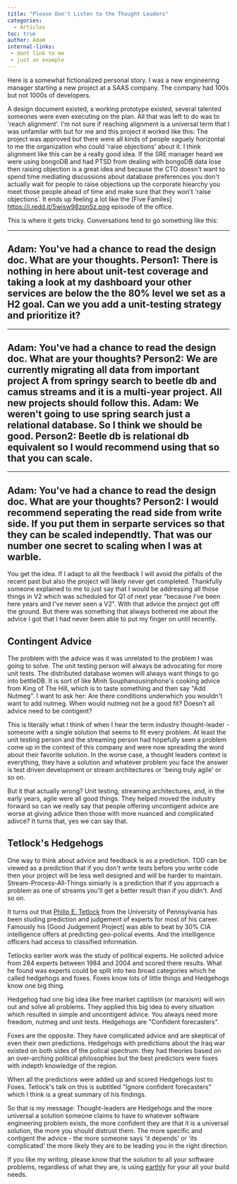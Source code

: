 ```yaml
---
title: "Please Don't Listen to the Thought Leaders"
categories:
  - Articles
toc: true
author: Adam
internal-links:
 - dont link to me
 - just an example
---
```


Here is a somewhat fictionalized personal story.  I was a new engineering manager starting a new project at a SAAS company. The company had 100s but not 1000s of developers. 

A design document existed, a working prototype existed, several talented someones were even executing on the plan. All that was left to do was to 'reach alignment'. I'm not sure if reaching alignment is a universal term that I was unfamilar with but for me and this project it worked like this: The project was approved but there were all kinds of people vaguely horizontal to me the organization who could 'raise objections' about it. I think alignment like this can be a really good idea. If the SRE manager heard we were using bongoDB and had PTSD from dealing with bongoDB data lose then raising objection is a great idea and because the CTO doesn't want to spend time mediating discussions about database preferences you don't actually wait for people to raise objections up the corporate hiearchy you meet those people ahead of time and make sure that they won't 'raise objections'.  It ends up feeling a lot like the [Five Familes] https://i.redd.it/5wisw98zpn5z.png episode of the office.

This is where it gets tricky. Conversations tend to go something like this:

---
Adam: You've had a chance to read the design doc.  What are your thoughts.
Person1: There is nothing in here about unit-test coverage and taking a look at my dashboard your other services are below the the 80% level we set as a H2 goal. Can we you add a unit-testing strategy and prioritize it? 
---
---
Adam: You've had a chance to read the design doc.  What are your thoughts?
Person2: We are currently migrating all data from important project A from springy search to beetle db and camus streams and it is a multi-year project. All new projects should follow this.
Adam: We weren't going to use spring search just a relational database. So I think we should be good.
Person2: Beetle db is relational db equivalent so I would recommend using that so that you can scale.
---
---
Adam: You've had a chance to read the design doc.  What are your thoughts?
Person2: I would recommend seperating the read side from write side. If you put them in serparte services so that they can be scaled independtly. That was our number one secret to scaling when I was at warble.
---

You get the idea. If I adapt to all the feedback I will avoid the pitfalls of the recent past but also the project will likely never get completed.  Thankfully someone explained to me to just say that I would be addressing all those things in V2 which was scheduled for Q1 of next year "because I've been here years and I've never seen a V2". With that advice the project got off the ground. But there was something that always bothered me about the advice I got that I had never been able to put my finger on until recently.

## Contingent Advice

The problem with the advice was it was unrelated to the problem I was going to solve.  The unit testing person will always be advocating for more unit tests.  The distributed database women will always want things to go into bettleDB. It is sort of like Minh Souphanousinphone's cooking advice from King of The Hill, which is to taste something and then say "Add Nutmeg". I want to ask her: Are there conditions underwhich you wouldn't want to add nutmeg.  When would nutmeg not be a good fit?  Doesn't all advice need to be contigent?

This is literally what I think of when I hear the term industry thought-leader - someone with a single solution that seems to fit every problem. At least the unit testing person and the streaming person had hopefully seen a problem come up in the context of this company and were now spreading the word about their favorite solution.  In the worse case, a thought leaders context is everything, they have a solution and whatever problem you face the answer is test driven development or stream architectures or 'being truly agile' or so on.

But it that actually wrong? Unit testing, streaming architectures, and, in the early years, agile were all good things.  They helped moved the industry forward so can we really say that people offering uncontigent advice are worse at giving advice then those with more nuanced and complicated adivce? It turns that, yes we can say that.

## Tetlock's Hedgehogs

One way to think about advice and feedback is as a prediction.  TDD can be viewed as a prediction that if you don't write tests before you write code then your project will be less well designed and will be harder to maintain. Stream-Process-All-Things simiarly is a prediction that if you approach a problem as one of streams you'll get a better result than if you didn't. And so on.

It turns out that [Philip E. Tetlock]() from the University of Pennsylvania has been studing prediction and judgement of experts for most of his career. Famously his [Good Judgement Project] was able to beat by 30% CIA intelligence offers at predicting geo-polical events. And the intelligence officers had access to classified information.  

Tetlocks earlier work was the study of political experts. He solicted advice from 284 experts between 1984 and 2004 and scored there results. What he found was experts could be split into two broad categories which he called hedgehogs and foxes. Foxes know lots of little things and Hedgehogs know one big thing.  

Hedgehog had one big idea like free market captilism (or marxism) will win out and solve all problems. They applied this big idea to every situation which resulted in simple and uncontigent advice.  You always need more freedom, nutmeg and unit tests. Hedgehogs are "Confident forecasters".

Foxes are the opposite. They have complicated advice and are skeptical of even their own predictions.  Hedgehogs with predictions about the Iraq war existed on both sides of the polical spectrum. they had theories based on an over-arching political philosophies but the best predictors were foxes with  indepth knowledge of the region. 

When all the predictions were added up and scored Hedgehogs lost to Foxes. Tetlock's talk on this is subtitled "Ignore confident forecasters" which I think is a great summary of his findings.  

So that is my message: Thought-leaders are Hedgehogs and the more universal a solution someone claims to have to whatever software engineering problem exists, the more confident they are that it is a universal solution, the more you should distrust them. The more specific and contigent the advice - the more someone says 'it depends' or 'its complicated' the more likely they are to be leading you in the right direction.

If you like my writing, please know that the solution to all your software problems, regardless of what they are, is using [earthly](http://earthly.dev/) for your all your build needs.


